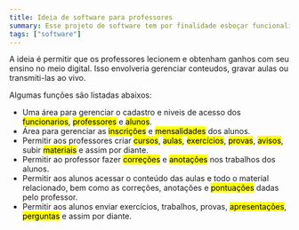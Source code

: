 ```yaml
---
title: Ideia de software para professores
summary: Esse projeto de software tem por finalidade esboçar funcionalidades para os professores darem aulas online.
tags: ["software"]
---
```


A ideia é permitir que os professores lecionem e obtenham ganhos com seu ensino no meio digital. Isso envolveria gerenciar conteudos, gravar aulas ou transmiti-las ao vivo.

Algumas funções são listadas abaixos:

- Uma área para gerenciar o cadastro e niveis de acesso dos <mark>funcionarios</mark>, <mark>professores</mark> e <mark>alunos</mark>.
- Área para gerenciar as <mark>inscrições</mark> e <mark>mensalidades</mark> dos alunos.
- Permitir aos professores criar <mark>cursos</mark>, <mark>aulas</mark>, <mark>exercícios</mark>, <mark>provas</mark>, <mark>avisos</mark>, subir <mark>materiais</mark> e assim por diante.
- Permitir ao professor fazer <mark>correções</mark> e <mark>anotações</mark> nos trabalhos dos alunos.
- Permitir aos alunos acessar o conteúdo das aulas e todo o material relacionado, bem como as correções, anotações e <mark>pontuações</mark> dadas pelo professor.
- Permitir aos alunos enviar exercícios, trabalhos, provas, <mark>apresentações</mark>, <mark>perguntas</mark> e assim por diante.
